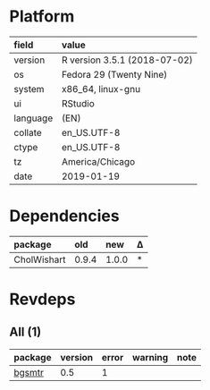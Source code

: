 # Platform

|field    |value                        |
|:--------|:----------------------------|
|version  |R version 3.5.1 (2018-07-02) |
|os       |Fedora 29 (Twenty Nine)      |
|system   |x86_64, linux-gnu            |
|ui       |RStudio                      |
|language |(EN)                         |
|collate  |en_US.UTF-8                  |
|ctype    |en_US.UTF-8                  |
|tz       |America/Chicago              |
|date     |2019-01-19                   |

# Dependencies

|package     |old   |new   |Δ  |
|:-----------|:-----|:-----|:--|
|CholWishart |0.9.4 |1.0.0 |*  |

# Revdeps

## All (1)

|package                      |version |error |warning |note |
|:----------------------------|:-------|:-----|:-------|:----|
|[bgsmtr](problems.md#bgsmtr) |0.5     |1     |        |     |

